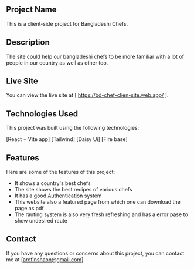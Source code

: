 ## Project Name
This is a client-side project for Bangladeshi Chefs.

## Description
The site could help our bangladeshi chefs to be more familiar with a lot of people in our country as well as other too.

## Live Site
You can view the live site at [ https://bd-chef-clien-site.web.app/  ].

## Technologies Used
This project was built using the following technologies:

[React + Vite app]
[Tailwind]
[Daisy Ui]
[Fire base]

## Features
Here are some of the features of this project:

* It shows a country's best chefs
* The site shows the best recipes of various chefs
* It has a good Authentication system
* This website also a featured page from which one can download the page as pdf
* The rauting system is also very fresh refreshing and has a error pase to show undesired raute

## Contact
If you have any questions or concerns about this project, you can contact me at [arefinshaon@gmail.com].

